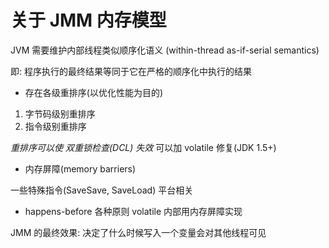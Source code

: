 # 关于 JMM 内存模型

JVM 需要维护内部线程类似顺序化语义 (within-thread as-if-serial semantics)

即: 程序执行的最终结果等同于它在严格的顺序化中执行的结果



- 存在各级重排序(以优化性能为目的)

1. 字节码级别重排序
2. 指令级别重排序

_重排序可以使 双重锁检查(DCL) 失效_
可以加 volatile 修复(JDK 1.5+)

- 内存屏障(memory barriers)

一些特殊指令(SaveSave, SaveLoad)
平台相关

- happens-before
各种原则
volatile
内部用内存屏障实现

JMM 的最终效果: 决定了什么时候写入一个变量会对其他线程可见